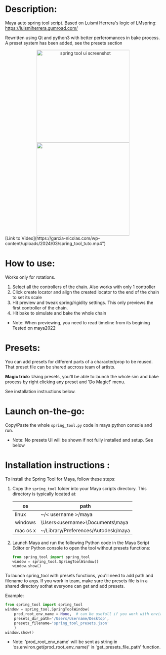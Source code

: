 # Description:
Maya auto spring tool script.
Based on Luismi Herrera's logic of LMspring:
https://luismiherrera.gumroad.com/

Rewritten using Qt and python3 with better perferomances in bake process.
A preset system has been added, see the presets section

<div style="text-align: center;">
    <img src="https://garcia-nicolas.com/wp-content/uploads/2024/03/spring_tool_screenshot.png" alt="spring tool ui screenshot" width="300"/>
</div>

<div style="text-align: center;">
    <img src="" width="300"/>
</div>
[Link to Video](https://garcia-nicolas.com/wp-content/uploads/2024/03/spring_tool_tuto.mp4")

# How to use:
Works only for rotations.
1. Select all the controllers of the chain. Also works with only 1 controller
2. Click create locator and align the created locator
to the end of the chain to set its scale
3. Hit preview and tweak spring/rigidity settings. This only previews the
first controller of the chain.
4. Hit bake to simulate and bake the whole chain

- Note: When previewing, you need to read timeline from its begining
    Tested on maya2022

# Presets:
You can add presets for different parts of a character/prop to be reused.
That preset file can be shared accross team of artists.
<p><b>Magic trick:</b>
Using presets, you'll be able to launch the whole sim and bake process
by right clicking any preset and 'Do Magic!' menu.</p>
<p>See installation instructions below.</p>


# Launch on-the-go:
Copy/Paste the whole `spring_tool.py` code in maya python console and run.
- Note: No presets UI will be shown if not fully installed and setup. See below

# Installation instructions :
To install the Spring Tool for Maya, follow these steps:

1. Copy the `spring_tool` folder into your Maya scripts directory. This directory is typically located at:

    | os       | path                                          |
    | ------   | ------                                        |
    | linux    | ~/< username >/maya                           |
    | windows  | \Users\<username>\Documents\maya              |
    | mac os x | ~<username>/Library/Preferences/Autodesk/maya |

2. Launch Maya and run the following Python code in the Maya Script Editor
or Python console to open the tool without presets functions:
   ```python
   from spring_tool import spring_tool
   window = spring_tool.SpringToolWindow()
   window.show()
   ```

To launch spring_tool with presets functions, you'll need to add path and filename
to args.
If you work in team, make sure the presets file is in a shared directory sothat
everyone can get and add presets.

Example:

```python
from spring_tool import spring_tool
window = spring_tool.SpringToolWindow(
    prod_root_env_name = None,  # can be usefull if you work with environments
    presets_dir_path='/Users/Username/Desktop',
    presets_filename='spring_tool_presets.json'
    )
window.show()
```
- Note: 'prod_root_env_name' will be sent as string in 'os.environ.get(prod_root_env_name)' in 'get_presets_file_path' function.

